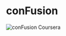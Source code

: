 # conFusion


![conFusion Coursera](https://user-images.githubusercontent.com/76617582/143766156-f77327f2-4205-4f9f-a934-75fa2186c351.jpeg)
